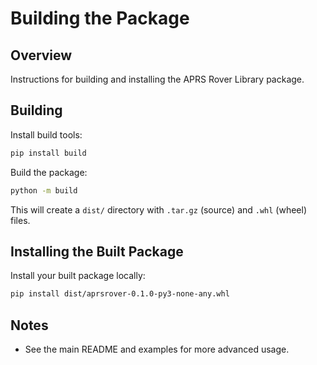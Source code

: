 # Building the Package

## Overview
Instructions for building and installing the APRS Rover Library package.

## Building
Install build tools:
```sh
pip install build
```

Build the package:
```sh
python -m build
```
This will create a `dist/` directory with `.tar.gz` (source) and `.whl` (wheel) files.

## Installing the Built Package
Install your built package locally:
```sh
pip install dist/aprsrover-0.1.0-py3-none-any.whl
```

## Notes
- See the main README and examples for more advanced usage.
